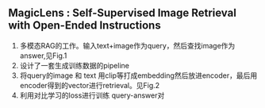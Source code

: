 ## MagicLens : Self-Supervised Image Retrieval with Open-Ended Instructions
1. 多模态RAG的工作。输入text+image作为query，然后查找image作为answer,见Fig.1
2. 设计了一套生成训练数据的pipeline
3. 将query的image 和 text 用clip等打成embedding然后放进encoder，最后用encoder得到的vector进行retrieval。见Fig.2
4. 利用对比学习的loss进行训练 query-answer对